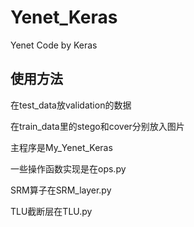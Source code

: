 # Yenet_Keras
Yenet Code by Keras

## 使用方法

在test_data放validation的数据

在train_data里的stego和cover分别放入图片

主程序是My_Yenet_Keras

一些操作函数实现是在ops.py

SRM算子在SRM_layer.py

TLU截断层在TLU.py
